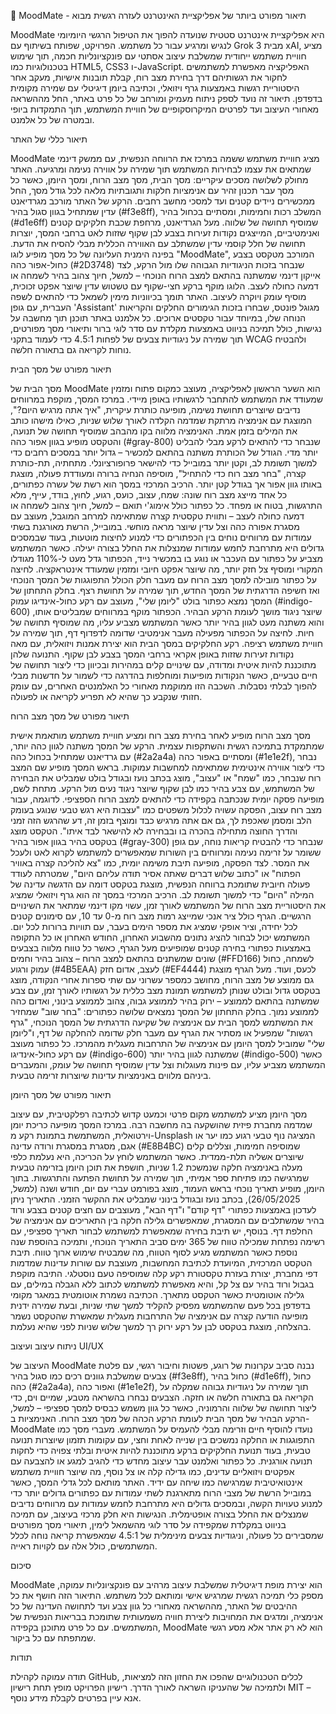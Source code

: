 🌟 MoodMate - תיאור מפורט ביותר של אפליקציית האינטרנט לעזרה רגשית מבוא

MoodMate היא אפליקציית אינטרנט סטטית שנועדה להפוך את הטיפול הרגשי היומיומי לנגיש ומרגיע עבור כל משתמש. הפרויקט, שפותח בשיתוף עם Grok 3 מבית xAI, מציע חוויית משתמש ייחודית שמשלבת עיצוב אסתטי עם פונקציונליות חכמה, תוך שימוש בטכנולוגיות כמו HTML5, CSS3 ו-JavaScript. האפליקציה מאפשרת למשתמשים לחקור את רגשותיהם דרך בחירת מצב רוח, קבלת תובנות אישיות, מעקב אחר היסטוריית רגשות באמצעות גרף ויזואלי, וכתיבה ביומן דיגיטלי עם שמירה מקומית בדפדפן. תיאור זה נועד לספק ניתוח מעמיק ומורחב של כל פרט באתר, החל מההשראה מאחורי העיצוב ועד לפרטים המיקרוסקופיים של חוויית המשתמש, תוך התמקדות ביופי ובמטרה של כל אלמנט.

תיאור כללי של האתר

MoodMate מציג חוויית משתמש ששמה במרכז את הרווחה הנפשית, עם ממשק דינמי שמתאים את עצמו לבחירות המשתמש תוך שמירה על אווירה נעימה ומרגיעה. האתר מחולק לשלושה מסכים עיקריים: מסך הבית, מסך מצב הרוח, ומסך היומן, כאשר כל מסך עבר תכנון זהיר עם אנימציות חלקות ותגובתיות מלאה לכל גודל מסך, החל ממכשירים ניידים קטנים ועד למסכי מחשב רחבים. הרקע של האתר מורכב מגרדיאנט עדין שמתחיל בגוון סגול בהיר (#f3e8ff), המשלב רכות וחמימות, ומסתיים בכחול בהיר (#d1e6ff) שמוסיף תחושה של שלווה. מעל הגרדיאנט, מרחפת שכבת חלקיקים קטנים ואנימטיביים, המייצגים נקודות זעירות בצבע לבן שקוף שזזות לאט ברחבי המסך, יוצרות תחושה של חלל קוסמי עדין שמשתלב עם האווירה הכללית מבלי להסיח את הדעת. בפינה הימנית העליונה של כל מסך מופיע לוגו "MoodMate", המורכב מטקסט בצבע כחול-אפור כהה (#2D3748) שנבחר בזכות הניגודיות הגבוהה שלו מול הרקע, לצד אייקון דינמי שמשתנה בהתאם למצב הרוח הנוכחי – למשל, חיוך צהוב בהיר לשמחה או דמעה כחולה לעצב. הלוגו מוקף ברקע חצי-שקוף עם טשטוש עדין שיוצר אפקט זכוכית, מוסיף עומק ויוקרה לעיצוב. האתר תומך בכיווניות מימין לשמאל כדי להתאים לשפה העברית, עם גופן 'Assistant' מגוגל פונטס, שבחרו בזכות הגימורים החלקים והקריאות הנוחה שלו, במיוחד עבור טקסטים ארוכים. כל אלמנט באתר תוכנן תוך מחשבה על נגישות, כולל תמיכה בניווט באמצעות מקלדת עם סדר לוגי ברור ותיאורי מסך מפורטים, תוך שמירה על ניגודיות צבעים של לפחות 4.5:1 כדי לעמוד בתקני WCAG ולהבטיח נוחות לקריאה גם בתאורה חלשה.

תיאור מפורט של מסך הבית

מסך הבית של MoodMate הוא השער הראשון לאפליקציה, מעוצב כמקום פתוח ומזמין שמעודד את המשתמש להתחבר לרגשותיו באופן מיידי. במרכז המסך, מוקפת במרווחים נדיבים שיוצרים תחושת נשימה, מופיעה כותרת עיקרית, "איך אתה מרגיש היום?", המוצגת עם אנימציה מרתקת שמדמה הקלדה לאורך שלוש שניות, כאילו מישהו כותב את המילים בזמן אמת. האנימציה מלווה בקו מהבהב שמוסיף תחושה של תנועה, והטקסט מופיע בגוון אפור כהה (#gray-800) שנבחר כדי להתאים לרקע מבלי להבליט יותר מדי. הגודל של הכותרת משתנה בהתאם למכשיר – גדול יותר במסכים רחבים כדי למשוך תשומת לב, וקטן יותר במובייל כדי להישאר פרופורציונלי. מתחתיה, תת-כותרת קצרה, "בחר מצב רוח כדי להתחיל", מוסיפה הנחיה ברורה ומעודדת פעולה, מוצגת באותו גוון אפור אך בגודל קטן יותר. הרכיב המרכזי במסך הוא רשת של עשרה כפתורים, כל אחד מייצג מצב רוח שונה: שמח, עצוב, כועס, רגוע, לחוץ, בודד, עייף, מלא התרגשות, בטוח או מפחד. כל כפתור כולל אימוג'י תואם – למשל, חיוך צהוב לשמחה או דמעה כחולה לעצב – ותווית טקסטית קצרה שמתאימה למרחב המוגבל, מעוצב עם מסגרת אפורה כהה וצל עדין שיוצר מראה מוחשי. במובייל, הרשת מאורגנת בשתי עמודות עם מרווחים נוחים בין הכפתורים כדי למנוע לחיצות מוטעות, בעוד שבמסכים גדולים היא מתרחבת לחמש עמודות שמנצלות את החלל בצורה יעילה. כאשר המשתמש מצביע על כפתור עם העכבר או נוגע בו במכשיר נייד, הכפתור גדל מעט ל-110% מגודלו המקורי ומוסיף צל חזק יותר, מה שיוצר אפקט חיובי ומזמין שמעודד אינטראקציה. לחיצה על כפתור מובילה למסך מצב הרוח עם מעבר חלק הכולל התפוגגות של המסך הנוכחי ואז חשיפה הדרגתית של המסך החדש, תוך שמירה על תחושת רצף. בחלק התחתון של המסך נמצא כפתור בולט "ליומן שלי", מעוצב עם רקע כחול-אינדיגו עמוק (#indigo-600) שיוצר ניגוד מושך לעומת הרקע הבהיר. הכפתור מוקף במרווחים שמבליטים אותו, והוא משתנה מעט לגוון בהיר יותר כאשר המשתמש מצביע עליו, מה שמוסיף תחושה של חיות. לחיצה על הכפתור מפעילה מעבר אנימטיבי שדומה לדפדוף דף, תוך שמירה על חוויית משתמש רציפה. רקע החלקיקים במסך הבית הוא יצירת אמנות ויזואלית, עם מאה נקודות זעירות שזזות באופן אקראי ברחבי המסך בצבע לבן שקוף. התנועה שלהן מתוכננת להיות איטית ומדודה, עם שינויים קלים במהירות ובכיוון כדי ליצור תחושה של חיים טבעיים, כאשר הנקודות מופיעות ומוחלפות בהדרגה כדי לשמור על חדשנות מבלי להפוך לבלתי נסבלות. השכבה הזו ממוקמת מאחורי כל האלמנטים האחרים, עם עומק חזותי שנקבע כך שהיא לא תפריע לקריאה או לפעולה.

תיאור מפורט של מסך מצב הרוח

מסך מצב הרוח מופיע לאחר בחירת מצב רוח ומציע חוויית משתמש מותאמת אישית שמתמקדת בתמיכה רגשית והשתקפות עצמית. הרקע של המסך משתנה לגוון כהה יותר, עם גרדיאנט שמתחיל בכחול כהה (#2a2a4a) ומסתיים באפור כהה (#1e1e2f), נבחר כדי ליצור אווירה אינטימית שמתאימה למחשבות עמוקות. בראש המסך מופיע שם המצב רוח שנבחר, כמו "שמח" או "עצוב", מוצג בכתב נועז ובגודל בולט שמבליט את הבחירה של המשתמש, עם צבע בהיר כמו לבן שקוף שיוצר ניגוד נעים מול הרקע. מתחת לשם, מופיעה פסקה יומית שנכתבה בקפידה כדי להתאים למצב הרוח הספציפי. לדוגמה, עבור מצב רוח עצוב, הפסקה עשויה לכלול משפטים כמו "עצבות היא רגש טבעי שנוגע בעומק הלב ומסמן שאכפת לך, גם אם אתה מרגיש כבד ומוצף בזמן זה, דע שהרגש הזה זמני והדרך החוצה מתחילה בהכרה בו ובבחירה לא להישאר לבד איתו". הטקסט מוצג בטקסט בהיר בגוון אפור בהיר (#gray-300) שנבחר כדי להבטיח קריאות נוחה, עם גופן ששומר על זרימה נעימה ומרווחים בין השורות שמאפשרים למשתמש לקרוא לאט ולעכל את המסר. לצד הפסקה, מופיעה תיבת משימה יומית, כמו "צא להליכה קצרה באוויר הפתוח" או "כתוב שלוש דברים שאתה אסיר תודה עליהם היום", שמטרתה לעודד פעולה חיובית שתומכת ברווחה הנפשית, מוצגת בטקסט דומה עם הדגשה עדינה של המילה "היום" כדי למשוך תשומת לב. הרכיב המרכזי במסך זה הוא גרף ויזואלי שמציג את היסטוריית מצב הרוח של המשתמש לאורך זמן, עשוי מקו דינמי שמתאר את השינויים הרגשיים. הגרף כולל ציר אנכי שמייצג רמות מצב רוח מ-0 עד 10, עם סימונים קטנים לכל יחידה, וציר אופקי שמציג את מספר הימים בעבר, עם תוויות ברורות לכל יום. המשתמש יכול לבחור להציג נתונים מהשבוע האחרון, החודש האחרון או כל התקופה באמצעות כפתורי בחירה קטנים שמופיעים מעל הגרף, כאשר כל טווח מלווה בצבעים שונים שמשתנים בהתאם למצב הרוח – צהוב בהיר וחמים (#FFD166) לשמחה, כחול עמוק ורגוע (#4B5EAA) לעצב, אדום חזק (#EF4444) לכעס, ועוד. מעל הגרף מוצגת גם ממוצע של מצב הרוח, מחושב כמספר עשרוני עם שתי ספרות אחרי הנקודה, מוצג בטקסט גדול ובולט שנותן למשתמש תמונת מצב כללית על רגשותיו לאורך זמן, עם צבע שמשתנה בהתאם לממוצע – ירוק בהיר לממוצע גבוה, צהוב לממוצע בינוני, ואדום כהה לממוצע נמוך. בחלק התחתון של המסך נמצאים שלושה כפתורים: "בחר שוב" שמחזיר את המשתמש למסך הבית עם אנימציה של שקיעה הדרגתית של המסך הנוכחי, "גרף רגשות" שמפעיל או מסתיר את הגרף עם מעבר חלק שדומה להחלקה של דף, ו"ליומן שלי" שמוביל למסך היומן עם אנימציה של התרחבות מעגלית מהמרכז. כל כפתור מעוצב עם רקע כחול-אינדיגו (#indigo-600) שמשתנה לגוון בהיר יותר (#indigo-500) כאשר המשתמש מצביע עליו, עם פינות מעוגלות וצל עדין שמוסיף תחושה של עומק, והמעברים ביניהם מלווים באנימציות עדינות שיוצרות זרימה טבעית.

תיאור מפורט של מסך היומן

מסך היומן מציע למשתמש מקום פרטי וכמעט קדוש לכתיבה רפלקטיבית, עם עיצוב שמדמה מחברת פיזית שהושקעה בה מחשבה רבה. במרכז המסך מופיעה כריכת יומן וירטואלית, המשתמשת בתמונת רקע מ-Unsplash המציגה נוף טבעי רגוע כמו יער או אגם, מסגרת במסגרת ורודה עדינה (#E8B4BC) שמוסיפה חמימות, וצללים קלים שיוצרים אשליה תלת-ממדית. כאשר המשתמש לוחץ על הכריכה, היא נעלמת כלפי מעלה באנימציה חלקה שנמשכת 1.2 שניות, חושפת את תוכן היומן בזרימה טבעית שמרגישה כמו פתיחת ספר אמיתי, תוך שמירה על תחושת הפתעה והתרגשות. בתוך היומן, מופיע תאריך נוכחי בראש העמוד, מוצג בפורמט עברי עם יום, חודש ושנה (למשל, 26/05/2025), בכתב נועז ובגודל בינוני שמבליט את ההקשר הזמני. התאריך ניתן לעדכון באמצעות כפתורי "דף קודם" ו"דף הבא", מעוצבים עם חצים קטנים בצבע ורוד בהיר שמשתלבים עם המסגרת, שמאפשרים גלילה חלקה בין התאריכים עם אנימציה של החלפת דף. בנוסף, יש תיבת בחירה שמאפשרת למשתמש לבחור תאריך ספציפי, עם רשימה נפתחת שמכילה טווח של 365 ימים סביב התאריך הנוכחי, ותמיכה בהוספת שנה נוספת כאשר המשתמש מגיע לסוף הטווח, מה שמבטיח שימוש ארוך טווח. תיבת הטקסט המרכזית, המיועדת לכתיבת המחשבות, מעוצבת עם שורות עדינות שמדמות דפי מחברת, יצורת בעזרת טקסטורת רקע קלה שמוסיפה טעם נוסטלגי. התיבה מוקפת בגבול ורוד בהיר עם צל קל, והיא מאפשרת למשתמש לכתוב ללא הגבלה במילים, עם גלילה אוטומטית כאשר הטקסט מתארך. הכתיבה נשמרת אוטומטית במאגר מקומי בדפדפן בכל פעם שהמשתמש מפסיק להקליד למשך שתי שניות, ובעת שמירה ידנית מופיעה הודעה קצרה עם אנימציה של התרחבות מעגלית שמאשרת שהטקסט נשמר בהצלחה, מוצגת בטקסט לבן על רקע ירוק רך למשך שלוש שניות לפני שהיא נעלמת.

ניתוח עיצוב ועיצוב UI/UX

העיצוב של MoodMate נבנה סביב עקרונות של רוגע, פשטות וחיבור רגשי, עם פלטת צבעים שמשלבת גוונים רכים כמו סגול בהיר (#f3e8ff), כחול בהיר (#d1e6ff), כחול כהה (#2a2a4a), ואפור כהה (#1e1e2f), תוך שמירה על ניגודיות גבוהה שמקלה על הקריאה גם בתאורה חלשה או חזקה. הצבעים נבחרו בהשראה מטבע, שמיים וים, כדי ליצור תחושה של שלווה והרמוניה, כאשר כל גוון משמש כבסיס למסך ספציפי – למשל, הרקע הבהיר של מסך הבית לעומת הרקע הכהה של מסך מצב הרוח. האנימציות ב-MoodMate נועדו להוסיף חיים וזרימה מבלי להעמיס על המשתמש. מעברי מסך כמו התפוגגות או החלקה נמשכים בין שנייה לאחת וחצי, עם עקומות תזמון שיוצרות תנועה טבעית, בעוד תנועת החלקיקים ברקע מתוכננת להיות איטית ובלתי צפויה כדי לחקות תנועה אורגנית. כל כפתור ואלמנט עבר עיצוב מחדש כדי להגיב למגע או להצבעה עם אפקטים ויזואליים עדינים, כמו גדילה קלה או צל נוסף, מה שיוצר חוויית משתמש אינטואיטיבית שמרגישה כמו שיחה עם ידיד. האתר מותאם לכל גדלי המסך, כאשר במובייל הרשת של מצבי הרוח מתארגנת לשתי עמודות עם כפתורים גדולים יותר כדי למנוע טעויות הקשה, ובמסכים גדולים היא מתרחבת לחמש עמודות עם מרווחים נדיבים שמנצלים את החלל בצורה אופטימלית. הנגישות היא חלק מרכזי בעיצוב, עם תמיכה בניווט במקלדת שמקפידה על סדר לוגי מהשמאל לימין, תיאורי מסך מפורטים שמסבירים כל פעולה, וניגודיות צבעים מינימלית של 4.5:1 שמאפשרת קריאה נוחה לכלל המשתמשים, כולל אלה עם לקויות ראייה.

סיכום

MoodMate הוא יצירת מופת דיגיטלית שמשלבת עיצוב מרהיב עם פונקציונליות עמוקה, מספק כלי תמיכה רגשית שמרגיש אישי ומותאם לכל משתמש. התיאור הזה חושף את כל ההיבטים של האתר, מההשראה מאחורי כל גוון צבע ועד לתחושה העדינה של כל אנימציה, ומדגים את המחויבות ליצירת חוויה משמעותית שתומכת בבריאות הנפשית של המשתמשים. עם כל פרט מתוכנן בקפידה, MoodMate הוא לא רק אתר אלא מסע רגשי שמתפתח עם כל ביקור.

תודות

תודה עמוקה לקהילת GitHub, לכלים הטכנולוגיים שהפכו את החזון הזה למציאות, ולתמיכה של שהעניקו השראה לאורך הדרך. רישיון הפרויקט מופץ תחת רישיון MIT – אנא עיין בפרטים לקבלת מידע נוסף.
